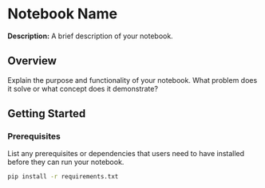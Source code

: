 # Notebook Name

**Description:** A brief description of your notebook.

## Overview

Explain the purpose and functionality of your notebook. What problem does it solve or what concept does it demonstrate?

## Getting Started

### Prerequisites

List any prerequisites or dependencies that users need to have installed before they can run your notebook.

```bash
pip install -r requirements.txt
